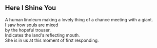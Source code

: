 Here I Shine You
----------------
A human linoleum making a lovely thing of a chance meeting with a giant.  
I saw how souls are mixed  
by the hopeful trouser.  
Indicates the land's reflecting mouth.  
She is in us at this moment of first responding.  
